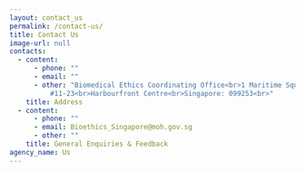 ```yaml
---
layout: contact_us
permalink: /contact-us/
title: Contact Us
image-url: null
contacts:
  - content:
      - phone: ""
      - email: ""
      - other: "Biomedical Ethics Coordinating Office<br>1 Maritime Square,
          #11-23<br>Harbourfront Centre<br>Singapore: 099253<br>"
    title: Address
  - content:
      - phone: ""
      - email: Bioethics_Singapore@moh.gov.sg
      - other: ""
    title: General Enquiries & Feedback
agency_name: Us
---
```

